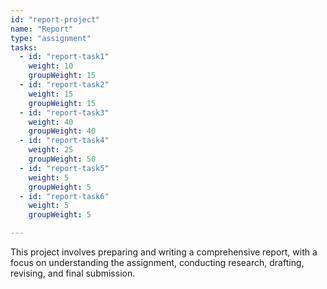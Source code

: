 ```yaml
---
id: "report-project"
name: "Report"
type: "assignment"
tasks:
  - id: "report-task1"
    weight: 10
    groupWeight: 15
  - id: "report-task2"
    weight: 15
    groupWeight: 15
  - id: "report-task3"
    weight: 40
    groupWeight: 40
  - id: "report-task4"
    weight: 25
    groupWeight: 50
  - id: "report-task5"
    weight: 5
    groupWeight: 5
  - id: "report-task6"
    weight: 5
    groupWeight: 5

---
```


This project involves preparing and writing a comprehensive report, with a focus on understanding the assignment, conducting research, drafting, revising, and final submission.
